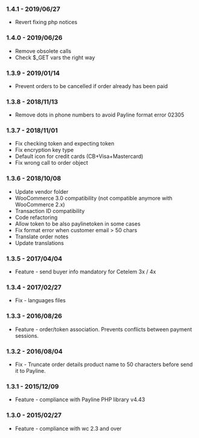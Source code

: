 ### 1.4.1 - 2019/06/27
* Revert fixing php notices

### 1.4.0 - 2019/06/26
* Remove obsolete calls
* Check $_GET vars the right way

### 1.3.9 - 2019/01/14
* Prevent orders to be cancelled if order already has been paid

### 1.3.8 - 2018/11/13
* Remove dots in phone numbers to avoid Payline format error 02305

### 1.3.7 - 2018/11/01
* Fix checking token and expecting token
* Fix encryption key type
* Default icon for credit cards (CB+Visa+Mastercard)
* Fix wrong call to order object

### 1.3.6 - 2018/10/08
* Update vendor folder
* WooCommerce 3.0 compatibility (not compatible anymore with WooCommerce 2.x)
* Transaction ID compatibility
* Code refactoring
* Allow token to be also paylinetoken in some cases
* Fix format error when customer email > 50 chars
* Translate order notes
* Update translations

### 1.3.5 - 2017/04/04
* Feature - send buyer info mandatory for Cetelem 3x / 4x

### 1.3.4 - 2017/02/27
* Fix - languages files

### 1.3.3 - 2016/08/26
* Feature - order/token association. Prevents conflicts between payment sessions.

### 1.3.2 - 2016/08/04
* Fix - Truncate order details product name to 50 characters before send it to Payline.

### 1.3.1 - 2015/12/09
* Feature - compliance with Payline PHP library v4.43

### 1.3.0 - 2015/02/27
* Feature - compliance with wc 2.3 and over